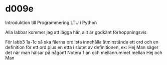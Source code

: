 # d009e
Introduktion till Programmering LTU i Python

Alla labbar kommer jag att lägga här, allt är godkänt förhoppningsvis

För labb3 1a-1c så ska filerna ordlista innehålla åtminstånde ett ord och en definition för ett ord plus en etta i slutet av definitionen, ex: Hej Man säger det när man hälsar på någon1
Notera 1:an och mellanrummet mellan Hej och Man
